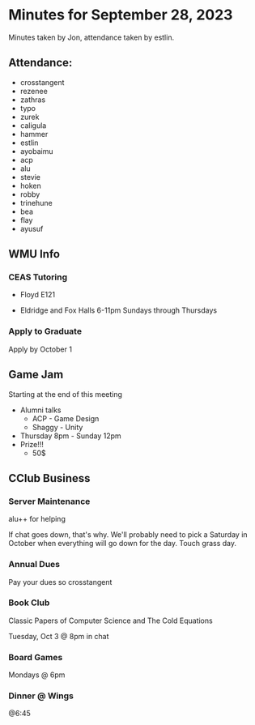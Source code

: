 # Minutes for September 28, 2023
Minutes taken by Jon, attendance taken by estlin.

## Attendance:
* crosstangent
* rezenee
* zathras
* typo
* zurek
* caligula
* hammer
* estlin
* ayobaimu
* acp
* alu
* stevie
* hoken
* robby
* trinehune
* bea
* flay
* ayusuf

## WMU Info

### CEAS Tutoring
* Floyd E121

* Eldridge and Fox Halls 6-11pm Sundays through Thursdays 

### Apply to Graduate
Apply by October 1

## Game Jam
Starting at the end of this meeting

* Alumni talks
  * ACP - Game Design
  * Shaggy - Unity
* Thursday 8pm - Sunday 12pm
* Prize!!!
  * 50$

## CClub Business

### Server Maintenance
alu++ for helping

If chat goes down, that's why. We'll probably need to pick a Saturday in October when everything will go down for the day. Touch grass day. 

### Annual Dues

Pay your dues so crosstangent 

### Book Club

Classic Papers of Computer Science and The Cold Equations

Tuesday, Oct 3 @ 8pm in chat

### Board Games

Mondays @ 6pm

### Dinner @ Wings

@6:45

